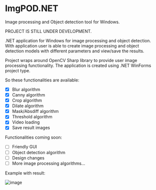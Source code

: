 # ImgPOD.NET
Image processing and Object detection tool for Windows.

PROJECT IS STILL UNDER DEVELOPMENT.

.NET application for Windows for image processing and object detection. With application user is able to create image processing and object detection models with different parameters and view/save the results.

Project wraps around OpenCV Sharp library to provide user image processing functionality. The application is created using .NET WinForms project type.

So these functionalities are available:
- [X] Blur algorithm
- [X] Canny algorithm
- [X] Crop algorithm
- [X] Dilate algorithm
- [X] Mask/Absdiff algorithm
- [X] Threshold algorithm
- [X] Video loading
- [X] Save result images

Functionalities coming soon:
- [ ] Friendly GUI
- [ ] Object detection algorithm
- [ ] Design changes
- [ ] More image processing algorithms...

Example with result:

![image](https://github.com/zzdovydas/ImgPOD.NET/assets/60687269/ad98d074-5e16-4f13-ad85-9f79c590738a)


